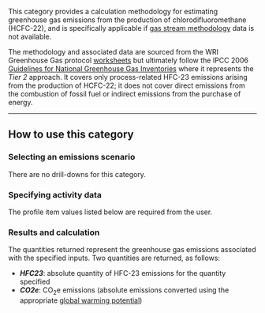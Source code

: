 This category provides a calculation methodology for estimating
greenhouse gas emissions from the production of chlorodifluoromethane
(HCFC-22), and is specifically applicable if [gas stream
methodology](HCFC22_gas_stream) data is not available.

The methodology and associated data are sourced from the WRI Greenhouse
Gas protocol
[worksheets](http://www.ghgprotocol.org/calculation-tools/all-tools) but
ultimately follow the IPCC 2006 [Guidelines for National Greenhouse Gas
Inventories](http://www.ipcc-nggip.iges.or.jp/public/2006gl/index.html)
where it represents the *Tier 2* approach. It covers only
process-related HFC-23 emissions arising from the production of HCFC-22;
it does not cover direct emissions from the combustion of fossil fuel or
indirect emissions from the purchase of energy.

-----

## How to use this category

### Selecting an emissions scenario

There are no drill-downs for this category.

### Specifying activity data

The profile item values listed below are required from the user.

### Results and calculation

The quantities returned represent the greenhouse gas emissions
associated with the specified inputs. Two quantities are returned, as
follows:

  - ***HFC23***: absolute quantity of HFC-23 emissions for the quantity
    specified
  - ***CO2e***: CO<sub>2</sub>e emissions (absolute emissions converted using
    the appropriate [global warming
    potential](Greenhouse_gases_Global_warming_potentials))
